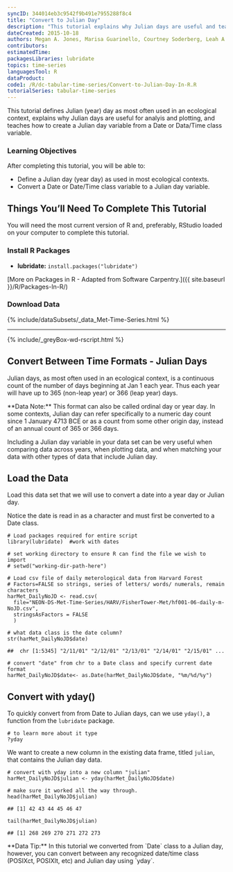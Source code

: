 ```yaml
---
syncID: 344014eb3c9542f9b491e7955288f8c4
title: "Convert to Julian Day"
description: "This tutorial explains why Julian days are useful and teaches how to create a Julian day variable from a Date or Data/Time class variable."
dateCreated: 2015-10-18
authors: Megan A. Jones, Marisa Guarinello, Courtney Soderberg, Leah A. Wasser
contributors: 
estimatedTime:
packagesLibraries: lubridate
topics: time-series
languagesTool: R
dataProduct:
code1: /R/dc-tabular-time-series/Convert-to-Julian-Day-In-R.R
tutorialSeries: tabular-time-series
---
```


This tutorial defines Julian (year) day as most often used in an ecological 
context, explains why Julian days are useful for analyis and plotting, and 
teaches how to create a Julian day variable from a Date or Data/Time class 
variable.

<div id="ds-objectives" markdown="1">

### Learning Objectives
After completing this tutorial, you will be able to:

 * Define a Julian day (year day) as used in most ecological 
 contexts.
 * Convert a Date or Date/Time class variable to a Julian day
 variable.

## Things You’ll Need To Complete This Tutorial
You will need the most current version of R and, preferably, RStudio loaded on your computer to complete this tutorial.

### Install R Packages

* **lubridate:** `install.packages("lubridate")`

[More on Packages in R - Adapted from Software Carpentry.]({{ site.baseurl }}/R/Packages-In-R/)

### Download Data 
{% include/dataSubsets/_data_Met-Time-Series.html %}

****
{% include/_greyBox-wd-rscript.html %}

</div>

## Convert Between Time Formats - Julian Days
Julian days, as most often used in an ecological context, is a continuous count 
of the number of days beginning at Jan 1 each year. Thus each year will have up 
to 365 (non-leap year) or 366 (leap year) days. 

<div id="ds-dataTip">
<i class="fa fa-star"></i>**Data Note:** This format can also be called ordinal
day or year day. In some contexts, Julian day can refer specifically to a 
numeric day count since 1 January 4713 BCE or as a count from some other origin 
day, instead of an annual count of 365 or 366 days.
</div>

Including a Julian day variable in your data set can be very useful when
comparing data across years, when plotting data, and when matching your data
with other types of data that include Julian day. 

## Load the Data
Load this data set that we will use to convert a date into a year day or Julian 
day. 

Notice the date is read in as a character and must first be converted to a Date
class.


    # Load packages required for entire script
    library(lubridate)  #work with dates
    
    # set working directory to ensure R can find the file we wish to import
    # setwd("working-dir-path-here")
    
    # Load csv file of daily meterological data from Harvard Forest
    # Factors=FALSE so strings, series of letters/ words/ numerals, remain characters
    harMet_DailyNoJD <- read.csv(
      file="NEON-DS-Met-Time-Series/HARV/FisherTower-Met/hf001-06-daily-m-NoJD.csv",
      stringsAsFactors = FALSE
      )
    
    # what data class is the date column? 
    str(harMet_DailyNoJD$date)

    ##  chr [1:5345] "2/11/01" "2/12/01" "2/13/01" "2/14/01" "2/15/01" ...

    # convert "date" from chr to a Date class and specify current date format
    harMet_DailyNoJD$date<- as.Date(harMet_DailyNoJD$date, "%m/%d/%y")

## Convert with yday()
To quickly convert from from Date to Julian days, can we use `yday()`, a 
function from the `lubridate` package. 


    # to learn more about it type
    ?yday

We want to create a new column in the existing data frame, titled `julian`, that
contains the Julian day data.  


    # convert with yday into a new column "julian"
    harMet_DailyNoJD$julian <- yday(harMet_DailyNoJD$date)  
    
    # make sure it worked all the way through. 
    head(harMet_DailyNoJD$julian) 

    ## [1] 42 43 44 45 46 47

    tail(harMet_DailyNoJD$julian)

    ## [1] 268 269 270 271 272 273

<div id="ds-dataTip">
<i class="fa fa-star"></i>**Data Tip:**  In this tutorial we converted from
`Date` class to a Julian day, however, you can convert between any recognized
date/time class (POSIXct, POSIXlt, etc) and Julian day using `yday`.  
</div>
